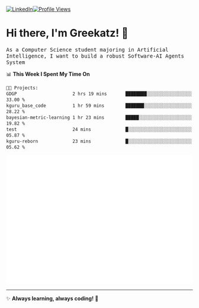 [![LinkedIn](https://img.shields.io/badge/LinkedIn-0077B5?style=flat&logo=linkedin&logoColor=white)](https://www.linkedin.com/in/hungarbeit1912/)[![Profile Views](https://komarev.com/ghpvc/?username=Greekatz&color=blue&style=flat-square)](https://github.com/Greekatz)  


# Hi there, I'm Greekatz! 👋

<samp>As a Computer Science student majoring in Artificial Intelligence, I want to build a robust Software-AI Agents System<samp>


<!--START_SECTION:waka-->
📊 **This Week I Spent My Time On** 

```text
🐱‍💻 Projects: 
GDGP                     2 hrs 19 mins       ████████░░░░░░░░░░░░░░░░░   33.00 % 
kguru_base_code          1 hr 59 mins        ███████░░░░░░░░░░░░░░░░░░   28.22 % 
bayesian-metric-learning 1 hr 23 mins        █████░░░░░░░░░░░░░░░░░░░░   19.82 % 
test                     24 mins             █░░░░░░░░░░░░░░░░░░░░░░░░   05.87 % 
kguru-reborn             23 mins             █░░░░░░░░░░░░░░░░░░░░░░░░   05.62 % 
```


<!--END_SECTION:waka-->

![Full-year Contribution Calendar](https://github.com/Greekatz/Greekatz/blob/main/metrics.plugin.isocalendar.fullyear.svg)

---
✨ **Always learning, always coding!** 🚀
